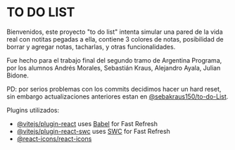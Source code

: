 # TO DO LIST

Bienvenidos, este proyecto "to do list" intenta simular una pared de la vida real con notitas pegadas a ella, contiene 3 colores de notas, posibilidad de borrar y agregar notas, tacharlas, y otras funcionalidades.

Fue hecho para el trabajo final del segundo tramo de Argentina Programa, por los alumnos Andrés Morales, Sebastián Kraus, Alejandro Ayala, Julian Bidone.

PD: por serios problemas con los commits decidimos hacer un hard reset, sin embargo actualizaciones anteriores estan en [@sebakraus150/to-do-List](https://github.com/sebakraus150/to-do-List/tree/branch-sk).

Plugins utilizados:

- [@vitejs/plugin-react](https://github.com/vitejs/vite-plugin-react/blob/main/packages/plugin-react/README.md) uses [Babel](https://babeljs.io/) for Fast Refresh
- [@vitejs/plugin-react-swc](https://github.com/vitejs/vite-plugin-react-swc) uses [SWC](https://swc.rs/) for Fast Refresh
- [@react-icons/react-icons](https://github.com/react-icons/react-icons)
